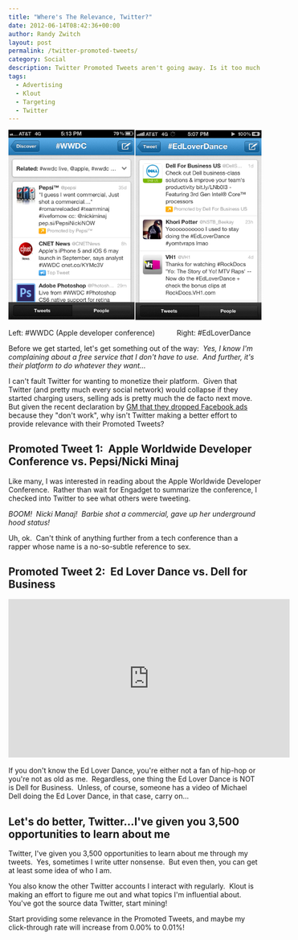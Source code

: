 ```yaml
---
title: "Where's The Relevance, Twitter?"
date: 2012-06-14T08:42:36+00:00
author: Randy Zwitch
layout: post
permalink: /twitter-promoted-tweets/
category: Social
description: Twitter Promoted Tweets aren't going away. Is it too much to ask for Twitter to provide relevant ones?
tags:
  - Advertising
  - Klout
  - Targeting
  - Twitter
---
```

![twitter-promoted-tweets-spam](/wp-content/uploads/2012/06/twitter-promoted-tweets-spam.png)

<p class="wp-caption-text">
Left: #WWDC (Apple developer conference)           Right: #EdLoverDance
</p>

Before we get started, let's get something out of the way:  _Yes, I know I'm complaining about a free service that I don't have to use.  And further, it's their platform to do whatever they want..._

I can't fault Twitter for wanting to monetize their platform.  Given that Twitter (and pretty much every social network) would collapse if they started charging users, selling ads is pretty much the de facto next move.  But given the recent declaration by <a title="GM drops Facebook ads" href="http://thenextweb.com/facebook/2012/05/15/gm-to-drop-facebook-advertising-citing-poor-results/" target="_blank">GM that they dropped Facebook ads</a> because they "don't work", why isn't Twitter making a better effort to provide relevance with their Promoted Tweets?

## Promoted Tweet 1:  Apple Worldwide Developer Conference vs. Pepsi/Nicki Minaj

Like many, I was interested in reading about the Apple Worldwide Developer Conference.  Rather than wait for Engadget to summarize the conference, I checked into Twitter to see what others were tweeting.

_BOOM!  Nicki Manaj!  Barbie shot a commercial, gave up her underground hood status!_

Uh, ok.  Can't think of anything further from a tech conference than a rapper whose name is a no-so-subtle reference to sex.

## Promoted Tweet 2:  Ed Lover Dance vs. Dell for Business

<iframe width="560" height="315" src="https://www.youtube.com/embed/99lwNnrUNs8" frameborder="0" allowfullscreen></iframe>

If you don't know the Ed Lover Dance, you're either not a fan of hip-hop or you're not as old as me.  Regardless, one thing the Ed Lover Dance is NOT is Dell for Business.  Unless, of course, someone has a video of Michael Dell doing the Ed Lover Dance, in that case, carry on...

## Let's do better, Twitter...I've given you 3,500 opportunities to learn about me

Twitter, I've given you 3,500 opportunities to learn about me through my tweets.  Yes, sometimes I write utter nonsense.  But even then, you can get at least some idea of who I am.

You also know the other Twitter accounts I interact with regularly.  Klout is making an effort to figure me out and what topics I'm influential about.  You've got the source data Twitter, start mining!

Start providing some relevance in the Promoted Tweets, and maybe my click-through rate will increase from 0.00% to 0.01%!
